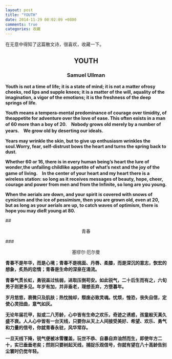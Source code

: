 ```yaml
---
layout: post
title: "YOUTH"
date: 2014-11-29 00:02:09 +0800
comments: true
categories: 收藏
---
```

在无意中得知了这篇散文诗，很喜欢，收藏一下。

<!--more-->

## <center>YOUTH</center>

### <center>Samuel Ullman</center>

**Youth is not a time of life; it is a state of mind; it is not a matter ofrosy cheeks, red lips and supple knees; it is a matter of the will, aquality of the imagination, a vigor of the emotions; it is the freshness of the deep springs of life.**

**Youth means a tempera-mental predominance of courage over timidity, of theappetite for adventure over the love of ease. This often exists in a man of 60 more than a boy of 20.　Nobody grows old merely by a number of years.　We grow old by deserting our ideals.**

**Years may wrinkle the skin, but to give up enthusiasm wrinkles the soul.Worry, fear, self-distrust bows the heart and turns the spring back to dust.**

**Whether 60 or 16, there is in every human being’s heart the lure of wonder,the unfailing childlike appetite of what’s next and the joy of the game of living.　In the center of your heart and my heart there is a wireless station: so long as it receives messages of beauty, hope, cheer, courage and power from men and from the Infinite, so long are you young.**

**When the aerials are down, and your spirit is covered with snows of cynicism and the ice of pessimism, then you are grown old, even at 20, but as long as your aerials are up, to catch waves of optimism, there is hope you may dieR
young at 80.**

##<center>青春</center>

###<center>塞缪尔·厄尔曼</center>

**青春不是年华，而是心境；青春不是桃面、丹唇、柔膝，而是深沉的意志，恢宏的想象，炙热的恋情；青春是生命的深泉在涌流。**

**青春气贯长虹，勇锐盖过怯弱，进取压倒苟安。如此锐气，二十后生而有之，六旬男子则更多见。年岁有加，并非垂老，理想丢弃，方堕暮年。**

**岁月悠悠，衰微只及肌肤；热忱抛却，颓废必致灵魂。忧烦，惶恐，丧失自信，定使心灵扭曲，意气如灰。**

**无论年届花甲，拟或二八芳龄，心中皆有生命之欢乐，奇迹之诱惑，孩童般天真久盛不衰。人人心中皆有一台天线，只要你从天上人间接受美好、希望、欢乐、勇气和力量的信号，你就青春永驻，风华常存。**

**一旦天线下降，锐气便被冰雪覆盖，玩世不恭、自暴自弃油然而生，即使年方二十，实已垂垂老矣；然则只要树起天线，捕捉乐观信号，你就有望在八十高龄告别尘寰时仍觉年轻。**
